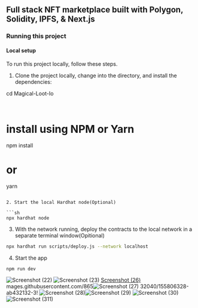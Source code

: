## Full stack NFT marketplace built with Polygon, Solidity, IPFS, & Next.js

### Running this project

#### Local setup



To run this project locally, follow these steps.

1. Clone the project locally, change into the directory, and install the dependencies:

cd Magical-Loot-Io

</br>

# install using NPM or Yarn
npm install

# or

yarn
```

2. Start the local Hardhat node(Optional)

```sh
npx hardhat node
```

3. With the network running, deploy the contracts to the local network in a separate terminal window(Opitional)

```sh
npx hardhat run scripts/deploy.js --network localhost
```

4. Start the app

```
npm run dev
```
![Screenshot (22)](https://user-images.githubusercontent.com/86532040/155808426-0c39934c-6c20-4f34-a9b2-acff6853bfc5.png)
![Screenshot (23)](https://user-images.githubusercontent.com/86532040/155807454-667b2369-3323-4141-8f67-c5989598e8d0.png)
[Screenshot (26)](https://user-images.githubusercontent.com/86532040/155806359-788a2200-e774-42bb-bc40-b936dfae87ad.png)
mages.githubusercontent.com/865![Screenshot (27)](https://user-images.githubusercontent.com/86532040/155806415-1851dbfc-6f3d-4a84-9a3c-d632a862d9a2.png)
32040/155806328-ab432132-3!
![Screenshot (28)](https://user-images.githubusercontent.com/86532040/155806462-92754c82-8058-423b-a831-49e92d5c12b6.png)![Screenshot (29)](https://user-images.githubusercontent.com/86532040/155806502-749f56af-eadd-457d-9e49-38aa9e6c8d16.png)
![Screenshot (30)](https://user-images.githubusercontent.com/86532040/155806528-52ccc866-78a3-47d2-8d15-5d4ea2b974b3.png)
![Screenshot (311)](https://user-images.githubusercontent.com/86532040/155809474-659775e7-1621-44a7-bde7-ec270bed2456.png)


